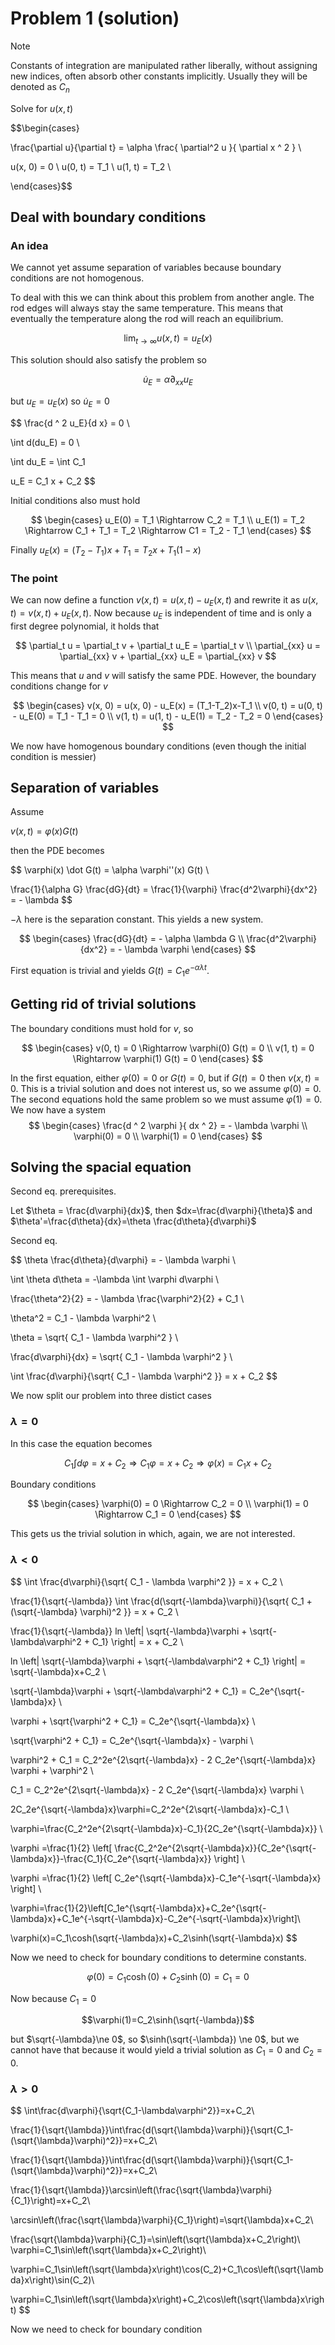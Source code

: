 # Problem 1 (solution)

> [!NOTE]
> Constants of integration are manipulated rather liberally, without assigning new indices, often absorb other constants implicitly. Usually they will be denoted as $C_n$

Solve for $u(x, t)$

$$\begin{cases}

\frac{\partial u}{\partial t} = \alpha \frac{ \partial^2 u }{ \partial x ^ 2 } \\

u(x, 0) = 0 \\
u(0, t) = T_1 \\
u(1, t) = T_2 \\

\end{cases}$$ 

## Deal with boundary conditions

### An idea

We cannot yet assume separation of variables because boundary conditions are not homogenous.

To deal with this we can think about this problem from another angle. The rod edges will always stay the same temperature. This means that eventually the temperature along the rod will reach an equilibrium.

$$\lim_{t \to \infty }{ u(x, t) } = u_E(x)$$

This solution should also satisfy the problem so

$$\dot u_E = \alpha \partial_{xx} u_E$$

but $u_E = u_E(x)$ so $\dot u_E = 0$

$$
\frac{d ^ 2 u_E}{d x} = 0 \\

\int d(du_E) = 0 \\

\int du_E = \int C_1

u_E = C_1 x + C_2
$$

Initial conditions also must hold

$$
\begin{cases}
    u_E(0) = T_1 \Rightarrow C_2 = T_1 \\
    u_E(1) = T_2 \Rightarrow C_1 + T_1 = T_2 \Rightarrow C1 = T_2 - T_1
\end{cases}
$$

Finally $u_E(x) = (T_2 - T_1) x + T_1 = T_2x + T_1(1 - x)$

### The point

We can now define a function $v(x, t) = u(x, t) - u_E(x, t)$ and rewrite it as $u(x, t) = v(x, t) + u_E(x, t)$. Now because $u_E$ is independent of time and is only a first degree polynomial, it holds that

$$
\partial_t u = \partial_t v + \partial_t u_E = \partial_t v \\
\partial_{xx} u = \partial_{xx} v + \partial_{xx} u_E = \partial_{xx} v 
$$

This means that $u$ and $v$ will satisfy the same PDE. However, the boundary conditions change for $v$

$$
\begin{cases}
v(x, 0) = u(x, 0) - u_E(x) = (T_1-T_2)x-T_1 \\
v(0, t) = u(0, t) - u_E(0) = T_1 - T_1 = 0 \\
v(1, t) = u(1, t) - u_E(1) = T_2 - T_2 = 0
\end{cases}
$$

We now have homogenous boundary conditions (even though the initial condition is messier)

## Separation of variables

Assume 

$v(x, t) = \varphi(x) G(t)$

then the PDE becomes

$$ 
\varphi(x) \dot G(t)  = \alpha \varphi''(x) G(t) \\

\frac{1}{\alpha G} \frac{dG}{dt} = \frac{1}{\varphi} \frac{d^2\varphi}{dx^2} = - \lambda
$$

$-\lambda$ here is the separation constant. This yields a new system.

$$
\begin{cases}
\frac{dG}{dt}  = - \alpha \lambda G \\
\frac{d^2\varphi}{dx^2} = - \lambda \varphi
\end{cases}
$$

First equation is trivial and yields $G(t) = C_1e^{- \alpha \lambda t}$.

## Getting rid of trivial solutions

The boundary conditions must hold for $v$, so 

$$ 
\begin{cases}
v(0, t) = 0 \Rightarrow \varphi(0) G(t) = 0 \\
v(1, t) = 0 \Rightarrow \varphi(1) G(t) = 0
\end{cases}
$$

In the first equation, either $\varphi(0)=0$ or $G(t)=0$, but if $G(t)=0$ then $v(x, t)=0$. This is a trivial solution and does not interest us, so we assume $\varphi(0)=0$. The second equations hold the same problem so we must assume $\varphi(1)=0$. We now have a system
$$
\begin{cases}
    \frac{d ^ 2 \varphi }{ dx ^ 2} = - \lambda \varphi \\
    \varphi(0) = 0 \\
    \varphi(1) = 0
\end{cases}
$$

## Solving the spacial equation

Second eq. prerequisites. 

Let $\theta = \frac{d\varphi}{dx}$, then $dx=\frac{d\varphi}{\theta}$ and $\theta'=\frac{d\theta}{dx}=\theta \frac{d\theta}{d\varphi}$

Second eq.

$$
\theta \frac{d\theta}{d\varphi} = - \lambda \varphi \\

\int \theta d\theta = -\lambda \int \varphi d\varphi \\

\frac{\theta^2}{2} = - \lambda \frac{\varphi^2}{2} + C_1 \\

\theta^2 = C_1 - \lambda \varphi^2 \\

\theta = \sqrt{ C_1 - \lambda \varphi^2 } \\

\frac{d\varphi}{dx} = \sqrt{ C_1 - \lambda \varphi^2 } \\

\int \frac{d\varphi}{\sqrt{ C_1 - \lambda \varphi^2 }} = x + C_2
$$

We now split our problem into three distict cases

### $\lambda = 0$

In this case the equation becomes

$$
C_1 \int d\varphi = x + C_2 \Rightarrow C_1 \varphi = x + C_2 \Rightarrow \varphi(x) = C_1 x + C_2
$$

Boundary conditions

$$
\begin{cases}
    \varphi(0) = 0 \Rightarrow C_2 = 0 \\
    \varphi(1) = 0 \Rightarrow C_1 = 0
\end{cases}
$$

This gets us the trivial solution in which, again, we are not interested.

### $\lambda < 0$


$$
\int \frac{d\varphi}{\sqrt{ C_1 - \lambda \varphi^2 }} = x + C_2 \\

 \frac{1}{\sqrt{-\lambda}} \int \frac{d(\sqrt{-\lambda}\varphi)}{\sqrt{ C_1 + (\sqrt{-\lambda} \varphi)^2 }} = x + C_2 \\

 \frac{1}{\sqrt{-\lambda}} ln \left| \sqrt{-\lambda}\varphi + \sqrt{-\lambda\varphi^2 + C_1} \right| = x + C_2 \\ 

 ln \left| \sqrt{-\lambda}\varphi + \sqrt{-\lambda\varphi^2 + C_1} \right| = \sqrt{-\lambda}x+C_2 \\

\sqrt{-\lambda}\varphi + \sqrt{-\lambda\varphi^2 + C_1} = C_2e^{\sqrt{-\lambda}x} \\ 

\varphi + \sqrt{\varphi^2 + C_1} = C_2e^{\sqrt{-\lambda}x} \\

\sqrt{\varphi^2 + C_1} = C_2e^{\sqrt{-\lambda}x} - \varphi \\

\varphi^2 + C_1 = C_2^2e^{2\sqrt{-\lambda}x} - 2 C_2e^{\sqrt{-\lambda}x} \varphi + \varphi^2 \\

C_1 = C_2^2e^{2\sqrt{-\lambda}x} - 2 C_2e^{\sqrt{-\lambda}x} \varphi \\

2C_2e^{\sqrt{-\lambda}x}\varphi=C_2^2e^{2\sqrt{-\lambda}x}-C_1 \\

\varphi=\frac{C_2^2e^{2\sqrt{-\lambda}x}-C_1}{2C_2e^{\sqrt{-\lambda}x}} \\

\varphi =\frac{1}{2} \left[ \frac{C_2^2e^{2\sqrt{-\lambda}x}}{C_2e^{\sqrt{-\lambda}x}}-\frac{C_1}{C_2e^{\sqrt{-\lambda}x}} \right] \\

\varphi =\frac{1}{2} \left[ C_2e^{\sqrt{-\lambda}x}-C_1e^{-\sqrt{-\lambda}x} \right] \\

\varphi=\frac{1}{2}\left[C_1e^{\sqrt{-\lambda}x}+C_2e^{\sqrt{-\lambda}x}+C_1e^{-\sqrt{-\lambda}x}-C_2e^{-\sqrt{-\lambda}x}\right]\\

\varphi(x)=C_1\cosh(\sqrt{-\lambda}x)+C_2\sinh(\sqrt{-\lambda}x)
$$

Now we need to check for boundary conditions to determine constants.

$$\varphi(0)=C_1\cosh(0)+C_2\sinh(0)=C_1=0$$

Now because $C_1=0$

$$\varphi(1)=C_2\sinh(\sqrt{-\lambda})$$

but $\sqrt{-\lambda}\ne 0$, so $\sinh(\sqrt{-\lambda}) \ne 0$, but we cannot have that because it would yield a trivial solution as $C_1=0$ and $C_2=0$.

### $\lambda>0$

$$
\int\frac{d\varphi}{\sqrt{C_1-\lambda\varphi^2}}=x+C_2\\

\frac{1}{\sqrt{\lambda}}\int\frac{d(\sqrt{\lambda}\varphi)}{\sqrt{C_1-(\sqrt{\lambda}\varphi)^2}}=x+C_2\\

\frac{1}{\sqrt{\lambda}}\int\frac{d(\sqrt{\lambda}\varphi)}{\sqrt{C_1-(\sqrt{\lambda}\varphi)^2}}=x+C_2\\

\frac{1}{\sqrt{\lambda}}\arcsin\left(\frac{\sqrt{\lambda}\varphi}{C_1}\right)=x+C_2\\

\arcsin\left(\frac{\sqrt{\lambda}\varphi}{C_1}\right)=\sqrt{\lambda}x+C_2\\

\frac{\sqrt{\lambda}\varphi}{C_1}=\sin\left(\sqrt{\lambda}x+C_2\right)\\
\varphi=C_1\sin\left(\sqrt{\lambda}x+C_2\right)\\

\varphi=C_1\sin\left(\sqrt{\lambda}x\right)\cos(C_2)+C_1\cos\left(\sqrt{\lambda}x\right)\sin(C_2)\\

\varphi=C_1\sin\left(\sqrt{\lambda}x\right)+C_2\cos\left(\sqrt{\lambda}x\right)
$$

Now we need to check for boundary condition